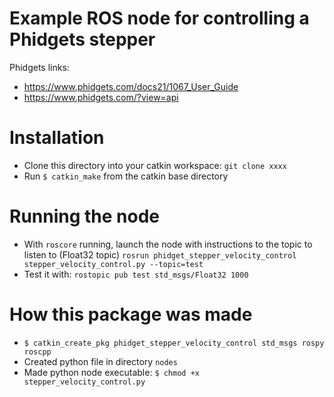 # Example ROS node for controlling a Phidgets stepper

Phidgets links:
* https://www.phidgets.com/docs21/1067_User_Guide
* https://www.phidgets.com/?view=api

# Installation

* Clone this directory into your catkin workspace: `git clone xxxx`
* Run `$ catkin_make` from the catkin base directory

# Running the node

* With `roscore` running, launch the node with instructions to the topic to listen to (Float32 topic) 
  `rosrun phidget_stepper_velocity_control stepper_velocity_control.py --topic=test`
* Test it with:
  `rostopic pub test std_msgs/Float32 1000`

# How this package was made

* `$ catkin_create_pkg phidget_stepper_velocity_control std_msgs rospy roscpp`
* Created python file in directory `nodes`
* Made python node executable: `$ chmod +x stepper_velocity_control.py`